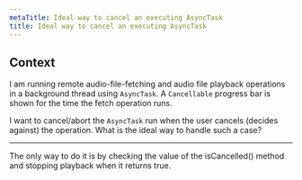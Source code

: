 ```yaml
---
metaTitle: Ideal way to cancel an executing AsyncTask
title: Ideal way to cancel an executing AsyncTask
---
```


## Context

I am running remote audio-file-fetching and audio file playback operations in a background thread using `AsyncTask`. A `Cancellable` progress bar is shown for the time the fetch operation runs. 


I want to cancel/abort the `AsyncTask` run when the user cancels (decides against) the operation. What is the ideal way to handle such a case?



---

The only way to do it is by checking the value of the isCancelled() method and stopping playback when it returns true.

